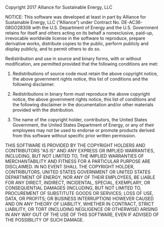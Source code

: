 Copyright 2017 Alliance for Sustainable Energy, LLC

NOTICE: This software was developed at least in part by Alliance for Sustainable Energy, LLC (“Alliance”) under Contract No. DE-AC36-08GO28308 with the U.S. Department of Energy and the U.S. Government retains for itself and others acting on its behalf a nonexclusive, paid-up, irrevocable worldwide license in the software to reproduce, prepare derivative works, distribute copies to the public, perform publicly and display publicly, and to permit others to do so.

Redistribution and use in source and binary forms, with or without modification, are permitted provided that the following conditions are met:

1. Redistributions of source code must retain the above copyright notice, the above government rights notice, this list of conditions and the following disclaimer.

2. Redistributions in binary form must reproduce the above copyright notice, the above government rights notice, this list of conditions and the following disclaimer in the documentation and/or other materials provided with the distribution.

3. The name of the copyright holder, contributors, the United States Government, the United States Department of Energy, or any of their employees may not be used to endorse or promote products derived from this software without specific prior written permission.

THIS SOFTWARE IS PROVIDED BY THE COPYRIGHT HOLDERS AND CONTRIBUTORS "AS IS" AND ANY EXPRESS OR IMPLIED WARRANTIES, INCLUDING, BUT NOT LIMITED TO, THE IMPLIED WARRANTIES OF MERCHANTABILITY AND FITNESS FOR A PARTICULAR PURPOSE ARE DISCLAIMED. IN NO EVENT SHALL THE COPYRIGHT HOLDER, CONTRIBUTORS, UNITED STATES GOVERNMENT OR UNITED STATES DEPARTMENT OF ENERGY, NOR ANY OF THEIR EMPLOYEES, BE LIABLE FOR ANY DIRECT, INDIRECT, INCIDENTAL, SPECIAL, EXEMPLARY, OR CONSEQUENTIAL DAMAGES (INCLUDING, BUT NOT LIMITED TO, PROCUREMENT OF SUBSTITUTE GOODS OR SERVICES; LOSS OF USE, DATA, OR PROFITS; OR BUSINESS INTERRUPTION) HOWEVER CAUSED AND ON ANY THEORY OF LIABILITY, WHETHER IN CONTRACT, STRICT LIABILITY, OR TORT (INCLUDING NEGLIGENCE OR OTHERWISE) ARISING IN ANY WAY OUT OF THE USE OF THIS SOFTWARE, EVEN IF ADVISED OF THE POSSIBILITY OF SUCH DAMAGE.
